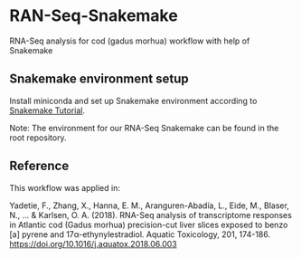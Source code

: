 # RAN-Seq-Snakemake
RNA-Seq analysis for cod (gadus morhua) workflow with help of Snakemake

## Snakemake environment setup
Install miniconda and set up Snakemake environment according to [Snakemake Tutorial](http://snakemake.readthedocs.io/en/stable/tutorial/setup.html).

Note: The environment for our RNA-Seq Snakemake can be found in the root repository.

## Reference
This workflow was applied in:

Yadetie, F., Zhang, X., Hanna, E. M., Aranguren-Abadía, L., Eide, M., Blaser, N., ... & Karlsen, O. A. (2018). RNA-Seq analysis of transcriptome responses in Atlantic cod (Gadus morhua) precision-cut liver slices exposed to benzo [a] pyrene and 17α-ethynylestradiol. Aquatic Toxicology, 201, 174-186. https://doi.org/10.1016/j.aquatox.2018.06.003

